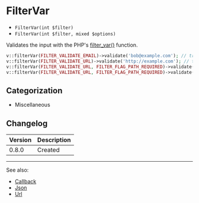 # FilterVar

- `FilterVar(int $filter)`
- `FilterVar(int $filter, mixed $options)`

Validates the input with the PHP's [filter_var()](http://php.net/filter_var) function.

```php
v::filterVar(FILTER_VALIDATE_EMAIL)->validate('bob@example.com'); // true
v::filterVar(FILTER_VALIDATE_URL)->validate('http://example.com'); // true
v::filterVar(FILTER_VALIDATE_URL, FILTER_FLAG_PATH_REQUIRED)->validate('http://example.com'); // false
v::filterVar(FILTER_VALIDATE_URL, FILTER_FLAG_PATH_REQUIRED)->validate('http://example.com/path'); // true
```

## Categorization

- Miscellaneous

## Changelog

Version | Description
--------|-------------
  0.8.0 | Created

***
See also:

- [Callback](Callback.md)
- [Json](Json.md)
- [Url](Url.md)
